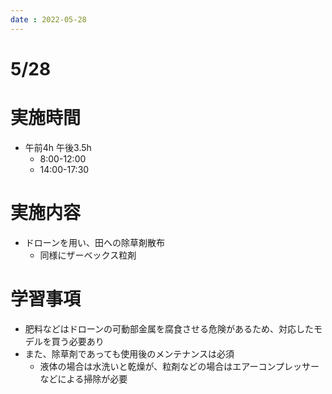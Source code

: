 ```yaml
---
date : 2022-05-28
---
```


# 5/28

# 実施時間

- 午前4h 午後3.5h
    - 8:00-12:00
    - 14:00-17:30

# 実施内容

- ドローンを用い、田への除草剤散布
    - 同様にザーベックス粒剤

# 学習事項

- 肥料などはドローンの可動部金属を腐食させる危険があるため、対応したモデルを買う必要あり
- また、除草剤であっても使用後のメンテナンスは必須
    - 液体の場合は水洗いと乾燥が、粒剤などの場合はエアーコンプレッサーなどによる掃除が必要